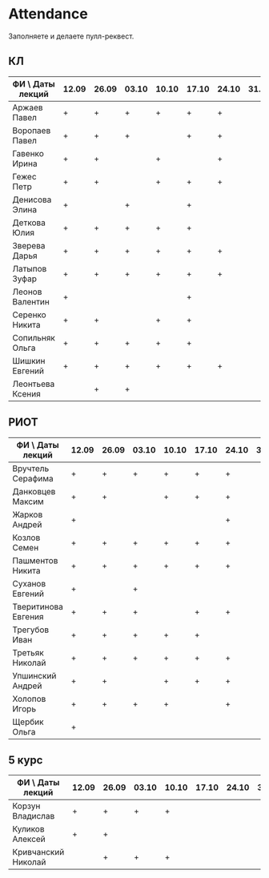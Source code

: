 # Attendance

Заполняете и делаете пулл-реквест.

## КЛ

| ФИ \ Даты лекций|12.09|26.09|03.10|10.10|17.10|24.10|31.10|07.11|14.11|21.11|28.11|05.12|12.12| Сумма |
|-----------------|-----|-----|-----|-----|-----|-----|-----|-----|-----|-----|-----|-----|-----|-------|
| Аржаев Павел    |  +  |  +  |  +  |  +  |  +  |  +  |     |     |     |     |     |     |     |   1   |
| Воропаев Павел  |  +  |  +  |  +  |     |  +  |  +  |     |     |     |     |     |     |     |   0   |
| Гавенко Ирина   |  +  |  +  |     |  +  |     |  +  |     |     |     |     |     |     |     |   0   |
| Гежес Петр      |  +  |  +  |     |  +  |  +  |  +  |     |     |     |     |     |     |     |   0   |
| Денисова Элина  |  +  |     |  +  |     |  +  |     |     |     |     |     |     |     |     |   0   |
| Деткова Юлия    |  +  |  +  |  +  |  +  |  +  |     |     |     |     |     |     |     |     |   0   |
| Зверева Дарья   |  +  |  +  |  +  |  +  |  +  |  +  |     |     |     |     |     |     |     |   0   |
| Латыпов Зуфар   |  +  |  +  |  +  |  +  |  +  |  +  |     |     |     |     |     |     |     |   0   |
| Леонов Валентин |  +  |     |     |     |  +  |     |     |     |     |     |     |     |     |   0   |
| Серенко Никита  |  +  |  +  |     |  +  |  +  |     |     |     |     |     |     |     |     |   0   |
| Сопильняк Ольга |  +  |  +  |  +  |  +  |  +  |     |     |     |     |     |     |     |     |   0   |
| Шишкин Евгений  |  +  |  +  |  +  |  +  |  +  |  +  |     |     |     |     |     |     |     |   0   |
| Леонтьева Ксения|     |  +  |  +  |     |     |     |     |     |     |     |     |     |     |   0   |


## РИОТ

| ФИ \ Даты лекций    |12.09|26.09|03.10|10.10|17.10|24.10|31.10|07.11|14.11|21.11|28.11|05.12|12.12| Сумма |
|---------------------|-----|-----|-----|-----|-----|-----|-----|-----|-----|-----|-----|-----|-----|-------|
| Вручтель Серафима   |  +  |  +  |  +  |  +  |  +  |  +  |     |     |     |     |     |     |     |   0   |
| Данковцев Максим    |  +  |  +  |     |  +  |  +  |  +  |     |     |     |     |     |     |     |   0   |
| Жарков Андрей       |  +  |     |     |     |     |  +  |     |     |     |     |     |     |     |   0   |
| Козлов Семен        |  +  |  +  |  +  |  +  |  +  |  +  |     |     |     |     |     |     |     |   0   |
| Пашментов Никита    |  +  |  +  |  +  |  +  |  +  |  +  |     |     |     |     |     |     |     |   0   |
| Суханов Евгений     |  +  |     |  +  |     |     |     |     |     |     |     |     |     |     |   0   |
| Тверитинова Евгения |  +  |  +  |  +  |     |  +  |  +  |     |     |     |     |     |     |     |   0   |
| Трегубов Иван       |  +  |  +  |  +  |  +  |  +  |     |     |     |     |     |     |     |     |   0   |
| Третьяк Николай     |  +  |  +  |  +  |  +  |  +  |  +  |     |     |     |     |     |     |     |   0   |
| Упшинский Андрей    |  +  |  +  |     |  +  |  +  |  +  |     |     |     |     |     |     |     |   0   |
| Холопов Игорь       |  +  |  +  |  +  |  +  |     |  +  |     |     |     |     |     |     |     |   0   |
| Щербик Ольга        |  +  |     |     |     |     |     |     |     |     |     |     |     |     |   0   |

## 5 курс

| ФИ \ Даты лекций    |12.09|26.09|03.10|10.10|17.10|24.10|31.10|07.11|14.11|21.11|28.11|05.12|12.12| Сумма |
|---------------------|-----|-----|-----|-----|-----|-----|-----|-----|-----|-----|-----|-----|-----|-------|
| Корзун Владислав    |  +  |  +  |  +  |  +  |     |     |     |     |     |     |     |     |     |   0   |
| Куликов Алексей     |  +  |  +  |     |     |     |     |     |     |     |     |     |     |     |   0   |
| Кривчанский Николай |     |  +  |  +  |  +  |     |     |     |     |     |     |     |     |     |   0   |
